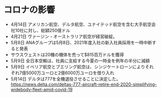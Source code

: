 コロナの影響
============

- 4月14日 アメリカン航空、デルタ航空、ユナイテッド航空を含む大手航空会社10社に対し、総額250億ドル
- 4月21日 ヴァージン・オーストラリア航空が経営破綻。
- 5月8日 ANAグループは5月8日、2021年度入社の新入社員採用を一時中断すると発表
- サウスウェストは20機の機体を売って$815百万ドルを獲得
- 5月9日 全日本空輸は、社員に支給する今夏の一時金を例年の半分に減額
- 5月9日 イベリア航空とブエリング航空は、シンジケートローンによりそれぞれ7億5000万ユーロと2億6000万ユーロを借り入れ
- 5月14日 デルタは777を全機退役させることに決定した。 https://news.delta.com/deltas-777-aircraft-retire-end-2020-simplifying-widebody-fleet-amid-covid-19
